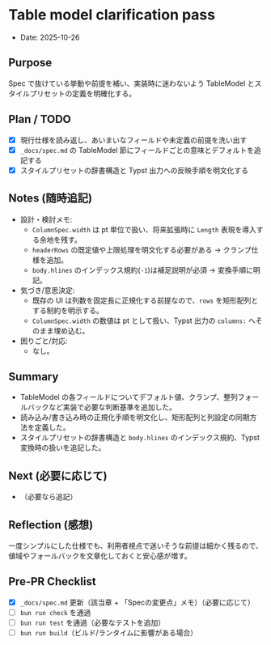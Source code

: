 # Table model clarification pass

- Date: 2025-10-26

## Purpose
Spec で抜けている挙動や前提を補い、実装時に迷わないよう TableModel とスタイルプリセットの定義を明確化する。

## Plan / TODO
- [x] 現行仕様を読み返し、あいまいなフィールドや未定義の前提を洗い出す
- [x] `_docs/spec.md` の TableModel 節にフィールドごとの意味とデフォルトを追記する
- [x] スタイルプリセットの辞書構造と Typst 出力への反映手順を明文化する

## Notes (随時追記)
- 設計・検討メモ:
  - `ColumnSpec.width` は pt 単位で扱い、将来拡張時に `Length` 表現を導入する余地を残す。
  - `headerRows` の既定値や上限処理を明文化する必要がある → クランプ仕様を追加。
  - `body.hlines` のインデックス規約(`-1`)は補足説明が必須 → 変換手順に明記。
- 気づき/意思決定:
  - 既存の UI は列数を固定長に正規化する前提なので、`rows` を矩形配列とする制約を明示する。
  - `ColumnSpec.width` の数値は pt として扱い、Typst 出力の `columns:` へそのまま埋め込む。
- 困りごと/対応:
  - なし。


## Summary
- TableModel の各フィールドについてデフォルト値、クランプ、整列フォールバックなど実装で必要な判断基準を追加した。
- 読み込み/書き込み時の正規化手順を明文化し、矩形配列と列設定の同期方法を定義した。
- スタイルプリセットの辞書構造と `body.hlines` のインデックス規約、Typst 変換時の扱いを追記した。

## Next (必要に応じて)
- （必要なら追記）

## Reflection (感想)
一度シンプルにした仕様でも、利用者視点で迷いそうな前提は細かく残るので、値域やフォールバックを文章化しておくと安心感が増す。

## Pre-PR Checklist
- [x] `_docs/spec.md` 更新（該当章 + 「Specの変更点」メモ）（必要に応じて）
- [ ] `bun run check` を通過
- [ ] `bun run test` を通過（必要なテストを追加）
- [ ] `bun run build`（ビルド/ランタイムに影響がある場合）
